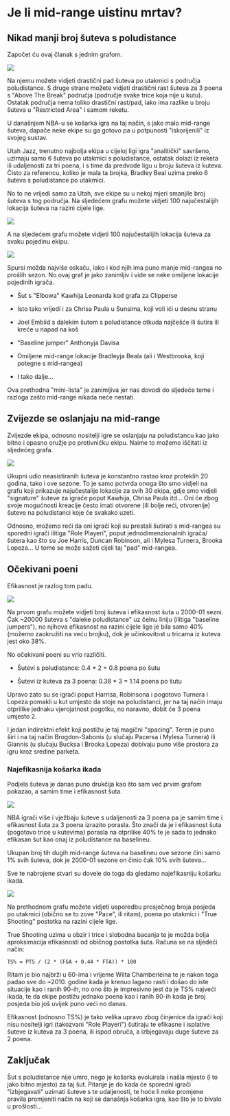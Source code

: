 # Je li mid-range uistinu mrtav?

## Nikad manji broj šuteva s poludistance

Započet ću ovaj članak s jednim grafom.

![](../../assets/mid_range/lokacije_vrijeme.png)

Na njemu možete vidjeti drastični pad šuteva po utakmici s područja poludistance. S druge strane možete vidjeti drastični rast šuteva za 3 poena s "Above The Break" područja (područje svake trice koja nije u kutu). Ostatak područja nema toliko drastični rast/pad, iako ima razlike u broju šuteva u "Restricted Area" i samom reketu.

U današnjem NBA-u se košarka igra na taj način, s jako malo mid-range šuteva, dapače neke ekipe su ga gotovo pa u potpunosti "iskorijenili" iz svojeg sustav.

Utah Jazz, trenutno najbolja ekipa u cijeloj ligi igra "analitički" savršeno, uzimaju samo 6 šuteva po utakmici s poludistance, ostatak dolazi iz reketa ili udaljenosti za tri poena, i s time da predvode ligu u broju šuteva iz kuteva. Čisto za referencu, koliko je mala ta brojka, Bradley Beal uzima preko 6 šuteva s poludistance po utakmici.

No to ne vrijedi samo za Utah, sve ekipe su u nekoj mjeri smanjile broj šuteva s tog područja. Na sljedećem grafu možete vidjeti 100 najučestalijih lokacija šuteva na razini cijele lige.

![](../../assets/mid_range/najcesce_lokacije_suta.png)

A na sljedećem grafu možete vidjeti 100 najučestalijih lokacija šuteva za svaku pojedinu ekipu.

![](../../assets/mid_range/najucestalije_lokacije_suta.png)

Spursi možda najviše oskaču, iako i kod njih ima puno manje mid-rangea no prošlih sezon. No ovaj graf je jako zanimljiv i vide se neke omiljene lokacije pojedinih igrača.

- Šut s "Elbowa" Kawhija Leonarda kod grafa za Clipperse

- Isto tako vrijedi i za Chrisa Paula u Sunsima, koji voli ići u desnu stranu

- Joel Embiid s dalekim šutom s poludistance otkuda najčešće ili šutira ili kreće u napad na koš

- "Baseline jumper" Anthonyja Davisa

- Omiljene mid-range lokacije Bradleyja Beala (ali i Westbrooka, koji potegne s mid-rangea)

- I tako dalje...

Ova prethodna "mini-lista" je zanimljiva jer nas dovodi do sljedeće teme i razloga zašto mid-range nikada neće nestati.

## Zvijezde se oslanjaju na mid-range

Zvijezde ekipa, odnosno nositelji igre se oslanjaju na poludistancu kao jako bitno i opasno oružje po protivničku ekipu. Naime to možemo iščitati iz sljedećeg grafa.

![](../../assets/mid_range/neasistirani_lokacije.png)

Ukupni udio neasistiranih šuteva je konstantno rastao kroz proteklih 20 godina, tako i ove sezone. To je samo potvrda onoga što smo vidjeli na grafu koji prikazuje najučestalije lokacije za svih 30 ekipa, gdje smo vidjeli "signature" šuteve za igrače poput Kawhija, Chrisa Paula itd... Oni će zbog svoje mogućnosti kreacije često imati otvorene (ili bolje reći, otvorenije) šuteve na poludistanci koje će svakako uzeti.

Odnosno, možemo reći da oni igrači koji su prestali šutirati s mid-rangea su sporedni igrači ilitiga "Role Playeri", poput jednodimenzionalnih igrača/šutera kao što su Joe Harris, Duncan Robinson, ali i Mylesa Turnera, Brooka Lopeza... U tome se može sažeti cijeli taj "pad" mid-rangea.

## Očekivani poeni

Efikasnost je razlog tom padu.

![](../../assets/mid_range/prosjek_cijela_liga_2000_01.png)

Na prvom grafu možete vidjeti broj šuteva i efikasnost šuta u 2000-01 sezni. Čak ~20000 šuteva s "daleke poludistance" uz čelnu liniju (ilitiga "baseline jumpers"), no njihova efikasnost na razini cijele lige je bila samo 40% (možemo zaokružiti na veću brojku), dok je učinkovitost u tricama iz kuteva jest oko 38%.

No očekivani poeni su vrlo različiti.

- Šutevi s poludistance: 0.4 * 2 = 0.8 poena po šutu

- Šutevi iz kuteva za 3 poena: 0.38 * 3 = 1.14 poena po šutu

Upravo zato su se igrači poput Harrisa, Robinsona i pogotovo Turnera i Lopeza pomakli u kut umjesto da stoje na poludistanci, jer na taj način imaju otprilike jednaku vjerojatnost pogotku, no naravno, dobit će 3 poena umjesto 2.

I jedan indirektni efekt koji postižu je taj magični "spacing". Teren je puno širi i na taj način Brogdon-Sabonis (u slučaju Pacersa i Mylesa Turnera) ili Giannis (u slučaju Bucksa i Brooka Lopeza) dobivaju puno više prostora za igru kroz sredine parketa.

### Najefikasnija košarka ikada

Podjela šuteva je danas puno drukčija kao što sam već prvim grafom pokazao, a samim time i efikasnost šuta.

![](../../assets/mid_range/prosjek_cijela_liga_2020_21.png)

NBA igrači više i vježbaju šuteve s udaljenosti za 3 poena pa je samim time i efikasnost šuta za 3 poena izrazito porasla. Što znači da je i efikasnost šuta (pogotovo trice u kutevima) porasla na otprilike 40% te je sada to jednako efikasan šut kao onaj iz poludistance na baselineu.

Ukupan broj tih dugih mid-range šuteva na baselineu ove sezone čini samo 1% svih šuteva, dok je 2000-01 sezone on činio čak 10% svih šuteva...

Sve te nabrojene stvari su dovele do toga da gledamo najefikasniju košarku ikada.

![](../../assets/mid_range/pts_poss_ts_hr_scale.png)

Na prethodnom grafu možete vidjeti usporedbu prosječnog broja posjeda po utakmici (obično se to zove "Pace", ili ritam), poena po utakmici i "True Shooting" postotka na razini cijele lige.

True Shooting uzima u obzir i trice i slobodna bacanja te je možda bolja aproksimacija efikasnosti od običnog postotka šuta. Računa se na sljedeći način:

`TS% = PTS / (2 * (FGA + 0.44 * FTA)) * 100`

Ritam je bio najbrži u 60-ima i vrijeme Wilta Chamberleina te je nakon toga padao sve do ~2010\. godine kada je krenuo lagano rasti i došao do iste situacije kao i ranih 90-ih, no ono što je impresivno jest da je TS% najveći ikada, te da ekipe postižu jednako poena kao i ranih 80-ih kada je broj posjeda bio još uvijek puno veći no danas.

Efikasnost (odnosno TS%) je tako velika upravo zbog činjenice da igrači koji nisu nositelji igri (takozvani "Role Playeri") šutiraju te efikasne i isplative šuteve iz kuteva za 3 poena, ili ispod obruča, a izbjegavaju duge šuteve za 2 poena.

## Zaključak

Šut s poludistance nije umro, nego je košarka evoluirala i našla mjesto (i to jako bitno mjesto) za taj šut. Pitanje je do kada će sporedni igrači "izbjegavati" uzimati šuteve s te udaljenosti, te hoće li neke promjene pravila promjeniti način na koji se današnja košarka igra, kao što je to bivalo u prošlosti...
